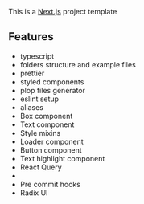 This is a [Next.js](https://nextjs.org/) project template

## Features

- typescript
- folders structure and example files
- prettier
- styled components
- plop files generator
- eslint setup
- aliases
- Box component
- Text component
- Style mixins
- Loader component
- Button component
- Text highlight component
- React Query
- 
- Pre commit hooks
- Radix UI
